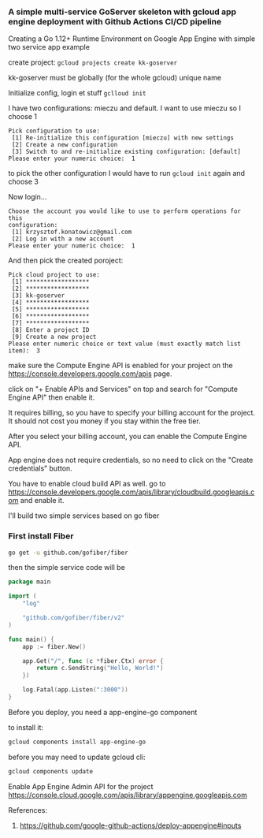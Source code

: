 ### A simple multi-service GoServer skeleton with gcloud app engine deployment with Github Actions CI/CD pipeline

Creating a Go 1.12+ Runtime Environment on Google App Engine with simple two service app example

create project:
`gcloud projects create kk-goserver`

kk-goserver must be globally (for the whole gcloud) unique name

Initialize config, login et stuff
`gclloud init`

I have two configurations: mieczu and default. I want to use mieczu so I choose 1

```
Pick configuration to use:
 [1] Re-initialize this configuration [mieczu] with new settings
 [2] Create a new configuration
 [3] Switch to and re-initialize existing configuration: [default]
Please enter your numeric choice:  1
```

to pick the other configuration I would have to run `gcloud init` again and choose 3

Now login...

```
Choose the account you would like to use to perform operations for this
configuration:
 [1] krzysztof.konatowicz@gmail.com
 [2] Log in with a new account
Please enter your numeric choice:  1
```

And then pick the created poroject:

```
Pick cloud project to use:
 [1] ******************
 [2] ******************
 [3] kk-goserver
 [4] ******************
 [5] ******************
 [6] ******************
 [7] ******************
 [8] Enter a project ID
 [9] Create a new project
Please enter numeric choice or text value (must exactly match list item):  3
```

make sure the
Compute Engine API is enabled for your project on the
https://console.developers.google.com/apis page.

click on "+ Enable APIs and Services" on top and search for "Compute Engine API" then enable it.

It requires billing, so you have to specify your billing account for the project. It should not cost you money if you stay within the free tier.

After you select your billing account, you can enable the Compute Engine API.

App engine does not require credentials, so no need to click on the "Create credentials" button.

You have to enable cloud build API as well.
go to https://console.developers.google.com/apis/library/cloudbuild.googleapis.com and enable it.

I'll build two simple services based on go fiber

### First install Fiber

```sh
go get -u github.com/gofiber/fiber
```

then the simple service code will be

```go
package main

import (
    "log"

    "github.com/gofiber/fiber/v2"
)

func main() {
    app := fiber.New()

    app.Get("/", func (c *fiber.Ctx) error {
        return c.SendString("Hello, World!")
    })

    log.Fatal(app.Listen(":3000"))
}
```

Before you deploy, you need a app-engine-go component

to install it:

```sh
gcloud components install app-engine-go
```

before you may need to update gcloud cli:

```sh
gcloud components update
```

Enable App Engine Admin API for the project
https://console.cloud.google.com/apis/library/appengine.googleapis.com





References:
1. https://github.com/google-github-actions/deploy-appengine#inputs